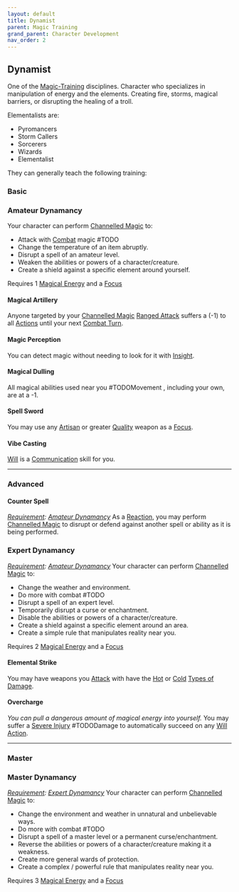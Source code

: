 ```yaml
---
layout: default
title: Dynamist
parent: Magic Training
grand_parent: Character Development
nav_order: 2
---
```

## Dynamist
One of the [Magic-Training](Magic-Training) disciplines. Character who specializes in manipulation of energy and the elements. Creating fire, storms, magical barriers, or disrupting the healing of a troll.

Elementalists are:
* Pyromancers
* Storm Callers
* Sorcerers
* Wizards
* Elementalist

They can generally teach the following training:

### Basic

### Amateur Dynamancy
Your character can perform [Channelled Magic](Magic#Channelled%20Magic) to:
* Attack with [Combat](Channel#Combat) magic #TODO
* Change the temperature of an item abruptly.
* Disrupt a spell of an amateur level. 
* Weaken the abilities or powers of a character/creature.
* Create a shield against a specific element around yourself.

 Requires 1 [Magical Energy](Magic#Magical%20Energy) and a [Focus](Example-Gear#Focus)

#### Magical Artillery
Anyone targeted by your [Channelled Magic](Magic#Channelled%20Magic) [Ranged Attack](Terminology#Ranged%20Attack) suffers a (-1) to all [Actions](Terminology#Action) until your next [Combat Turn](Terminology#Combat%20Turn).

#### Magic Perception
You can detect magic without needing to look for it with [Insight](Intelligence#Insight).

#### Magical Dulling
All magical abilities used near you #TODOMovement , including your own, are at a -1.

#### Spell Sword
You may use any [Artisan](Materials#Artisan) or greater [Quality](Weapons#Quality) weapon as a [Focus](Example-Gear#Focus).

#### Vibe Casting
[Will](Spirit#Will) is a [Communication](Communication) skill for you.


---

### Advanced

#### Counter Spell
*[Requirement](Terminology#Requirement): [Amateur Dynamancy](#Amateur%20Dynamancy)*
As a [Reaction](Combat#Reacting%20to%20Attacks), you may perform [Channelled Magic](Magic#Channelled%20Magic) to disrupt or defend against another spell or ability as it is being performed.

### Expert Dynamancy
*[Requirement](Terminology#Requirement): [Amateur Dynamancy](#Amateur%20Dynamancy)*
Your character can perform [Channelled Magic](Magic#Channelled%20Magic) to:
* Change the weather and environment.
* Do more with combat #TODO
* Disrupt a spell of an expert level.
* Temporarily disrupt a curse or enchantment.
* Disable the abilities or powers of a character/creature.
* Create a shield against a specific element around an area.
* Create a simple rule that manipulates reality near you.

 Requires 2 [Magical Energy](Magic#Magical%20Energy) and a [Focus](Example-Gear#Focus)

#### Elemental Strike
You may have weapons you [Attack](Terminology#Attack) with have the [Hot](Combat#Hot) or [Cold](Combat#Cold) [Types of Damage](Combat#Types%20of%20Damage).

#### Overcharge
*You can pull a dangerous amount of magical energy into yourself.* 
You may suffer a [Severe Injury](Injury#Severe%20Injury) #TODODamage to automatically succeed on any [Will](Spirit#Will) [Action](Terminology#Action).

---

### Master

### Master Dynamancy
*[Requirement](Terminology#Requirement): [Expert Dynamancy](#Expert%20Dynamancy)*
Your character can perform [Channelled Magic](Magic#Channelled%20Magic) to:
* Change the environment and weather in unnatural and unbelievable ways.
* Do more with combat #TODO
* Disrupt a spell of a master level or a permanent curse/enchantment.
* Reverse the abilities or powers of a character/creature making it a weakness.
* Create more general wards of protection. 
* Create a complex / powerful rule that manipulates reality near you.

 Requires 3 [Magical Energy](Magic#Magical%20Energy) and a [Focus](Example-Gear#Focus)

